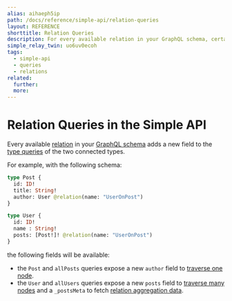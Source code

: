 ```yaml
---
alias: aihaeph5ip
path: /docs/reference/simple-api/relation-queries
layout: REFERENCE
shorttitle: Relation Queries
description: For every available relation in your GraphQL schema, certain queries are automatically generated.
simple_relay_twin: uo6uv0ecoh
tags:
  - simple-api
  - queries
  - relations
related:
  further:
  more:
---
```


# Relation Queries in the Simple API

Every available [relation](!alias-goh5uthoc1) in your [GraphQL schema](!alias-ahwoh2fohj) adds a new field to the [type queries]() of the two connected types.

For example, with the following schema:

```graphql
type Post {
  id: ID!
  title: String!
  author: User @relation(name: "UserOnPost")
}

type User {
  id: ID!
  name : String!
  posts: [Post!]! @relation(name: "UserOnPost")
}
```

the following fields will be available:

* the `Post` and `allPosts` queries expose a new `author` field to [traverse one node]().
* the `User` and `allUsers` queries expose a new `posts` field to [traverse many nodes]() and a `_postsMeta` to fetch [relation aggregation data]().
